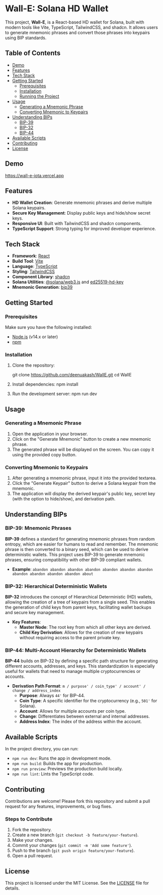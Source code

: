 # Wall-E: Solana HD Wallet

This project, **Wall-E**, is a React-based HD wallet for Solana, built with modern tools like Vite, TypeScript, TailwindCSS, and shadcn. It allows users to generate mnemonic phrases and convert those phrases into keypairs using BIP standards.

## Table of Contents

- [Demo](#demo)
- [Features](#features)
- [Tech Stack](#tech-stack)
- [Getting Started](#getting-started)
  - [Prerequisites](#prerequisites)
  - [Installation](#installation)
  - [Running the Project](#running-the-project)
- [Usage](#usage)
  - [Generating a Mnemonic Phrase](#generating-a-mnemonic-phrase)
  - [Converting Mnemonic to Keypairs](#converting-mnemonic-to-keypairs)
- [Understanding BIPs](#understanding-bips)
  - [BIP-39](#bip-39)
  - [BIP-32](#bip-32)
  - [BIP-44](#bip-44)
- [Available Scripts](#available-scripts)
- [Contributing](#contributing)
- [License](#license)

## Demo

https://wall-e-iota.vercel.app

## Features

- **HD Wallet Creation**: Generate mnemonic phrases and derive multiple Solana keypairs.
- **Secure Key Management**: Display public keys and hide/show secret keys.
- **Responsive UI**: Built with TailwindCSS and shadcn components.
- **TypeScript Support**: Strong typing for improved developer experience.

## Tech Stack

- **Framework**: [React](https://reactjs.org/)
- **Build Tool**: [Vite](https://vitejs.dev/)
- **Language**: [TypeScript](https://www.typescriptlang.org/)
- **Styling**: [TailwindCSS](https://tailwindcss.com/)
- **Component Library**: [shadcn](https://github.com/shadcn/ui)
- **Solana Utilities**: [@solana/web3.js](https://solana-labs.github.io/solana-web3.js/) and [ed25519-hd-key](https://www.npmjs.com/package/ed25519-hd-key)
- **Mnemonic Generation**: [bip39](https://www.npmjs.com/package/bip39)

## Getting Started

### Prerequisites

Make sure you have the following installed:

- [Node.js](https://nodejs.org/) (v14.x or later)
- [npm](https://www.npmjs.com/)

### Installation

1. Clone the repository:
  
   git clone https://github.com/deenuakash/WallE.git
   cd WallE

2. Install dependencies:
    npm install

3. Run the development server:
    npm run dev

## Usage

### Generating a Mnemonic Phrase

1. Open the application in your browser.
2. Click on the "Generate Mnemonic" button to create a new mnemonic phrase.
3. The generated phrase will be displayed on the screen. You can copy it using the provided copy button.

### Converting Mnemonic to Keypairs

1. After generating a mnemonic phrase, input it into the provided textarea.
2. Click the "Generate Keypair" button to derive a Solana keypair from the mnemonic.
3. The application will display the derived keypair's public key, secret key (with the option to hide/show), and derivation path.

## Understanding BIPs

### BIP-39: Mnemonic Phrases

**BIP-39** defines a standard for generating mnemonic phrases from random entropy, which are easier for humans to read and remember. The mnemonic phrase is then converted to a binary seed, which can be used to derive deterministic wallets. This project uses BIP-39 to generate mnemonic phrases, ensuring compatibility with other BIP-39 compliant wallets.

- **Example**: `abandon abandon abandon abandon abandon abandon abandon abandon abandon abandon abandon about`

### BIP-32: Hierarchical Deterministic Wallets

**BIP-32** introduces the concept of Hierarchical Deterministic (HD) wallets, allowing the creation of a tree of keypairs from a single seed. This enables the generation of child keys from parent keys, facilitating wallet backups and secure key management.

- **Key Features**:
  - **Master Node**: The root key from which all other keys are derived.
  - **Child Key Derivation**: Allows for the creation of new keypairs without requiring access to the parent private key.

### BIP-44: Multi-Account Hierarchy for Deterministic Wallets

**BIP-44** builds on BIP-32 by defining a specific path structure for generating different accounts, addresses, and keys. This standardization is especially useful for wallets that need to manage multiple cryptocurrencies or accounts.

- **Derivation Path Format**: `m / purpose' / coin_type' / account' / change / address_index`
  - **Purpose**: Always `44'` for BIP-44.
  - **Coin Type**: A specific identifier for the cryptocurrency (e.g., `501'` for Solana).
  - **Account**: Allows for multiple accounts per coin type.
  - **Change**: Differentiates between external and internal addresses.
  - **Address Index**: The index of the address within the account.

## Available Scripts

In the project directory, you can run:

- `npm run dev`: Runs the app in development mode.
- `npm run build`: Builds the app for production.
- `npm run preview`: Previews the production build locally.
- `npm run lint`: Lints the TypeScript code.

## Contributing

Contributions are welcome! Please fork this repository and submit a pull request for any features, improvements, or bug fixes.

### Steps to Contribute

1. Fork the repository.
2. Create a new branch (`git checkout -b feature/your-feature`).
3. Make your changes.
4. Commit your changes (`git commit -m 'Add some feature'`).
5. Push to the branch (`git push origin feature/your-feature`).
6. Open a pull request.

## License

This project is licensed under the MIT License. See the [LICENSE](LICENSE) file for details.
